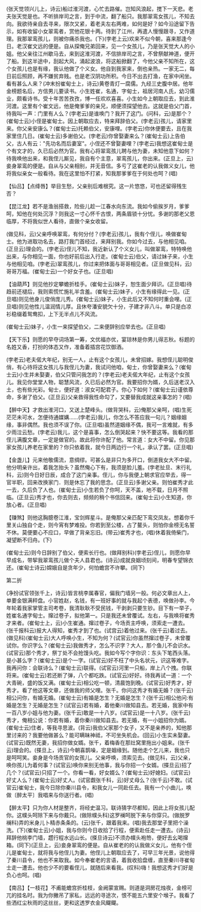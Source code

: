 <!-- { "loadSidebar": true } -->
(张天觉领兴儿上，诗云)船过淮河渡，心忙去路催。岂知风浪起，搅下一天悲。老夫张天觉是也。不听排岸司之言，到于中流，翻了船只。我那翠鸾女孩儿，不知去向。我欲待亲自去寻来，限次又紧，着老夫左右两难，如何是好？如今沿途留下告示，如有收留小女翠鸾者，赏他花银十两。待到了江州，再遣人慢慢跟寻，又作道理。我那翠鸾孩儿，则被你痛杀我也。(下)(孛老上云)欢来不似今朝，喜来那逢今日。老汉崔文远的便是。自从探俺兄弟回来，见一个女孩儿，乃是张天觉大人的小姐。他父亲往江州歇马去，来到这淮河渡，不信排岸司之言，不曾祭献神道，便开了船。到这半途中，刮起大风，涌起波浪，将这船掀翻了，今他父亲不知所在，这个女孩儿也是有缘，我认他做了个义女。他自到我家来，倒也亲热。一家无二，每日前后照顾，再不嫌贫弃贱。也是老汉阴功所积。今日不出去打渔，在家中闲坐。看有甚么人来？(冲末扮崔甸士上，诗云)黄卷青灯一腐儒。九经三史腹中居。他年金榜题名后，方信男儿要读书。小生姓崔，名通，字甸士，祖居河南人氏，幼习儒业，颇看诗书。受十年苦苦孜孜，博一任欢欢喜喜。小生如今上朝取应去，到此淮河渡。这里有个崔文远，他是俺爹爹的亲兄，顺便须探望他去。这就是伯父门首，待我叫一声：门里有人么？(孛老云)是谁唤门？我开了这门。(问科，云)是那个？(崔甸士云)小侄是崔甸士。因上朝取应去，特来拜辞伯父。(孛老云)孩儿，请家里来。你父亲安康么？(崔甸士云)托赖伯父，安康哩。(孛老云)你休便要去，且在我家里住几日。(崔甸士云)多谢伯父。(孛老云)你曾娶妻来么？(崔甸士云)上告伯父，古人有云："先功名而后妻室"。小侄还不曾娶妻哩？(孛老云)我想这崔甸士是个有文才的，久已后必然为官。我有心将翠鸾孩儿聘与他为妻，未知他意下如何？待我唤他出来，和我侄儿厮见，我自有个主意，翠鸾孩儿，你出来。(正旦上，云)妾身翠鸾的便是。自从与父亲相别，并无音信。多亏了这崔老的认我做义女儿，他将我似亲女一般看待。我在这里怕不打紧，知我那爹爹在于何处也呵？(唱)

【仙吕】【点绛唇】举目生愁，父亲别后难根究。这一片悠悠，可也还留得残生否？

【昆江龙】若不是渔翁搭救，险些儿趁一江春水向东流。我如今偷挨岁月，爹爹呵，知他在何处沉浮？则我这一寸心怀千古恨，两条眉锁十分忧。多谢的那老父恩临厚，不将我似世人看待，直做个亲女收留。

(做见科，云)父亲呼唤翠鸾，有何分付？(孛老云)孩儿，我有个侄儿，唤做崔甸士。他为进取功名去，路打我门首经过，来拜别我。你如今过去，与他相见咱。(正旦云)理会的。(孛老云)侄儿不知，我近新认了个义女儿，叫做翠鸾，特特唤他出来，与你相见一面，你也好前后出入行走。(崔甸士云)伯父，请过妹子来，小生与他相见咱。(孛老云)翠鸾孩儿，你过来把体面与哥哥相见者。(正旦做见科，云)哥哥万福。(崔甸士云)一个好女子也。(正旦唱)

【油葫芦】则见他抄定攀蟾折桂手。(崔甸士云)妹子，恕生面少拜识。(正旦唱)待趋前还褪后，我则索慌忙施礼半含羞。(崔甸士云)妹子，小生有缘得此一见。(正旦唱)则见他身儿俊俏庞儿秀。(崔甸士云)妹子，小生此后又不知何时重会哩。(正旦唱)则见他性儿温润情儿厚。且休夸潘安貌欠十分，子建才非八斗。单只是白凉衫稳缀着鸳鸯扣，上下无半点儿不风流。

(崔甸士云)妹子，小生一来探望伯父，二来便辞别应举去也。(正旦唱)

【天下乐】则愿的早夺词场第一筹，文优福亦优，宴琼林是你男儿得志秋。标题的名姓又香，打扮的体态又作，准备着插宫花饮御酒。

(孛老云)老夫偌大年纪，别无一人，止有这个女孩儿，未曾招嫁。我想侄儿聪明俊俏，有心待将这女孩儿与我侄儿为妻，我试问他咱，甸士，你曾娶妻来么？(崔甸士云)小生并未娶妻，伯父只管问我怎的？(孛老云)老夫偌大年纪，止有这个女孩儿。我见你堂堂人物，聪慧风流，久已后必然为官。我要招你为婿，久后送老汉入土，也有些光彩。甸士，便好道：淑女可配君子。你心下如何？(崔甸士云)谨依尊命，多谢了伯父。(正旦云)父亲救得我性命勾了，又要替我成就这亲事怎的？(唱)

【醉中天】才救出淮河口，又送上楚峰头。(做背哭科，云)俺那父亲呵，(唱)生死茫茫未可水，怎便待通媒媾……(孛老云)我儿，你怎么不答应我一句儿？姻缘姻缘，事非偶然。我也须不误了你。(正旦唱)虽然道姻缘不偶，我可一言难就，有多少雨泣云愁。(孛老云)我儿，这个是喜事，怎么倒哭起来？快不要这等。我看的那侄儿满腹文章，一定是做官的。故此将你许配了他。常言道：女大不中留。你见那家女孩儿养老在家里的？你只依着我，就今日两边行一个礼，承认了罢。(正旦唱)

【金盏儿】元来他敬儒流，意绸缪。可甚么是非只为多开口，倒道我女大不中留。他分明亲许出，着我怎抬头？虽然俺心下有，我须是脸儿羞。(孛老扯旦、末行礼科，云)则今日好日辰，成合了这门亲事。侄儿，你与我便上朝求官应举去，得一官半职，回来改换家门．则是休忘了我的思念。(正旦云)多谢父亲。则怕崔秀才此一去，久后负了人也。(崔甸士云)小生若负了你呵，天不盖，地不载，日月不照临。(正旦云)秀才也，你去则去，频频的稍个书信回来。(崔甸士云)小生知道，你放心者。(正旦唱)

【赚煞】则他这胸臆卷江淮，宝剑辉星斗。是俺那父亲匹配下鸾交凤友。想着你千里关山独自个走，则今宵有梦难投。你若到至公楼，占了鳌头，则怕你金榜无名誓不休。莫便要心不应口，早做了背亲忘旧。(带云)崔秀才也，(唱)休着我倚柴门，凝望断不归舟。(下)

(崔甸士云)则今日辞别了伯父，便索长行也。(做拜别科)(孛老云)侄儿，则愿你早早成名，带挈我翠鸾孩儿做个夫人县君也。(诗云)成就良姻顷刻间，明春专望锦衣还。(崔甸士诗云)嫦娥自是贪年少，何怕蟾宫不许攀。(同下)


第二折

(净扮试官领张千上，诗云)皆言桃李属春官，偏我门墙另一般。何必文章出人上，单要金银满秤盘。小官姓赵，名钱，有一班好事的就与我起个表德，唤做孙李。今年轮着我家掌管主司考卷，我清耿耿不受民钱，干剥剥只要生钞。目下有一举子，姓崔名通字甸士。撺过卷子，拟他第一。只是我还未曾覆试。左右，与我唤将崔秀才来者。(崔甸士上，云)小生崔通。撺过卷子，今场贡主呼唤，须索走一遭去。(张千报科云)报大人得知，崔秀才到了也。(试宫云)着他过来。(张千云)着过去。(做见科)(崔甸士云)大人呼唤小生，不知为何？(试官云)你虽然撺过卷子，未曾覆试你。你识字么？(崔甸士云)我做秀才，怎么不识字？大人，那个鱼儿不会识水。(试官云)那个秀才，祭丁处不会抢馒头吃。我如今写个字你识：东头下笔西头落。是小甚么字？(崔甸士云)是个一字。(试官云)好不枉了中头名状元，识这等难字。我再问你：会联诗么？(崔甸士云)联得。(试官云)河里一只船，岸上八个拽。你联将来。(崔甸士云)若还断了弹，八个都吃跌。(试官云)好好。待我再试一道：一个大青碗，盛的饭又满。(崔甸士云)相公吃一顿，清晨饱到晚。(试官云)好秀才，好秀才。看了他这等文章，还做我的师父哩。张千。你问这秀才有婚无婚？(张千云)相公问你，有婚无婚。(崔甸士云)有婚是怎生？无婚是怎生？(张千云)相公他问:有婚是怎生？无婚是怎生？(试官云)若有婚，着他秦川做知县去。若无婚，我家中有一百八岁小姐与他为妻。(张千云)敢是一十八岁。(试官云)是一十八岁。(张千云)秀才，俺相公说：你若有婚，着你秦川做知县去。若无婚，有一小姐招你为婿。(崔甸士云)住者，等我寻思波。(背云)我伯父家那个女子，又不是亲养的，知他那里讨来的？我要他做甚么？能可瞒昧神祗，不可坐失机会。(回云)小生实未娶妻。(试官云)既然无妻，我招你做女婿。张千，着梅香在那灶窝里拖出小姐来。(张千云)理会的。(搽旦上，诗云)今朝喜鹊噪，定是姻缘到。随他走个乞儿来，我也只是呵呵笑。妾身是今场贡官的女孩儿。父亲呼唤，须索见去。(做见科，云)父亲，唤你孩儿为着何事？(试官云)唤你来别无他事，我与你招一个女婿。(搽旦云)招了几个？(试官云)只招了一个。你看一看，好女婿么？(崔甸士云)好媳妇。(试官云)好丈人么？(崔甸士云)好丈人。(试官觑张千科，云)好丈母么？(张千云)不敢。(试官云)崔甸士，我今日除你秦川县令，和我女儿一同赴任去。我有一个小曲儿，唤做〔醉太平〕我唱来与你送行者。(唱)

【醉太平】只为你人材是整齐，将经史温习。联诗猜字尽都知，因此上将女孩儿配你。这幞头呵除下来与你戴只。(做除幞头科)这罗襕呵脱下来与你穿只。(做脱罗襕科)弄的米身儿卜精赤条条的。(云)张千，跟着我来。(唱)我去那堂子里把个澡洗。(下)(崔甸士云)小姐，我与你则今日收拾了行程，便索赴任走一遭去。(诗云)拜辞他桃李门墙，趱行程水远山长。(搽旦诗云)不须办幞头袍笏，便好去幺喝撺箱。(同下)(正旦上，云)妾身翠鸾的便是。自从崔老的的认我做义女儿，他有个侄儿是崔甸士，就将我与他侄儿为妻。他侄儿上朝取应去了，可早三年光景，说他得了秦川县令，他也不来取我。如今奉崔老的言语，着我收拾盘缠，直至秦川寻崔甸士走一遭去。他也少不的要看侄儿，就随后来看我。(叹科)嗨！我想这秀才们好是负心也呵。(唱)

【南吕】【一枝花】不甫能蟾宫折桂枝，金阙蒙宣赐。则道是洞房花烛夜，金榜可兀的挂名时。我为你撇吊了家私，远远的寻途次，恨不能五六里安个堠子。我看了些洒红尘秋雨的这丝丝，更和这透罗衣金风飋飋。


